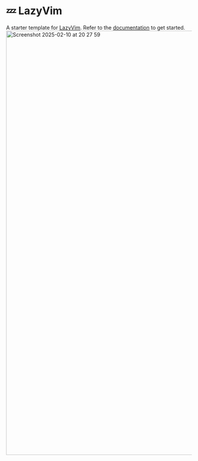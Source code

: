 # 💤 LazyVim

A starter template for [LazyVim](https://github.com/LazyVim/LazyVim).
Refer to the [documentation](https://lazyvim.github.io/installation) to get started.
<img width="1150" alt="Screenshot 2025-02-10 at 20 27 59" src="https://github.com/user-attachments/assets/a12d4da0-f577-4f28-87e1-25d098a93abd" />
